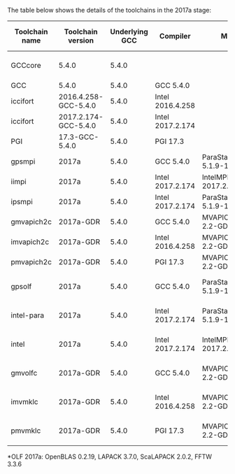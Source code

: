 The table below shows the details of the toolchains in the 2017a stage:

| Toolchain name |     Toolchain version     | Underlying GCC |     Compiler     |          MPI           |  CUDA  | Math libraries |    Includes software from     |                          Notes                           |
|----------------|---------------------------|----------------|------------------|------------------------|--------|----------------|-------------------------------|----------------------------------------------------------|
| GCCcore        | 5.4.0                     | 5.4.0          |                  |                        |        |                |                               | Used for boostrapping other compilers and basic software |
| GCC            | 5.4.0                     | 5.4.0          | GCC 5.4.0        |                        |        |                | GCCcore                       | Compiler toolchain                                       |
| iccifort       | 2016.4.258-GCC-5.4.0      | 5.4.0          | Intel 2016.4.258 |                        |        |                | GCCcore                       | Compiler toolchain                                       |
| iccifort       | 2017.2.174-GCC-5.4.0      | 5.4.0          | Intel 2017.2.174 |                        |        |                | GCCcore                       | Compiler toolchain                                       |
| PGI            | 17.3-GCC-5.4.0            | 5.4.0          | PGI 17.3         |                        |        |                | GCCcore                       | Compiler toolchain                                       |
| gpsmpi         | 2017a                     | 5.4.0          | GCC 5.4.0        | ParaStationMPI 5.1.9-1 |        |                | GCCcore, GCC                  | Compiler+MPI toolchain                                   |
| iimpi          | 2017a                     | 5.4.0          | Intel 2017.2.174 | IntelMPI 2017.2.174    |        |                | GCCcore, iccifort             | Compiler+MPI toolchain                                   |
| ipsmpi         | 2017a                     | 5.4.0          | Intel 2017.2.174 | ParaStationMPI 5.1.9-1 |        |                | GCCcore, iccifort             | Compiler+MPI toolchain                                   |
| gmvapich2c     | 2017a-GDR                 | 5.4.0          | GCC 5.4.0        | MVAPICH2 2.2-GDR       | 8.0.61 |                | GCCcore, GCC                  | Compiler+MPI+CUDA toolchain                              |
| imvapich2c     | 2017a-GDR                 | 5.4.0          | Intel 2016.4.258 | MVAPICH2 2.2-GDR       | 8.0.61 |                | GCCcore, iccifort             | Compiler+MPI+CUDA toolchain                              |
| pmvapich2c     | 2017a-GDR                 | 5.4.0          | PGI 17.3         | MVAPICH2 2.2-GDR       | 8.0.61 |                | GCCcore, PGI                  | Compiler+MPI+CUDA toolchain                              |
| gpsolf         | 2017a                     | 5.4.0          | GCC 5.4.0        | ParaStationMPI 5.1.9-1 |        | OLF 2017a      | GCCcore, GCC, gpsmpi          | Compiler+MPI+Math toolchain                              |
| intel-para     | 2017a                     | 5.4.0          | Intel 2017.2.174 | ParaStationMPI 5.1.9-1 |        | MKL 2017.2.174 | GCCcore, iccifort, ipsmpi     | Compiler+MPI+Math toolchain                              |
| intel          | 2017a                     | 5.4.0          | Intel 2017.2.174 | IntelMPI 2017.2.174    |        | MKL 2017.2.174 | GCCcore, iccifort, iimpi      | Compiler+MPI+Math toolchain                              |
| gmvolfc        | 2017a-GDR                 | 5.4.0          | GCC 5.4.0        | MVAPICH2 2.2-GDR       | 8.0.61 | OLF 2017a      | GCCcore, GCC, gmvapich2c      | Compiler+MPI+CUDA+Math toolchain                         |
| imvmklc        | 2017a-GDR                 | 5.4.0          | Intel 2016.4.258 | MVAPICH2 2.2-GDR       | 8.0.61 | MKL 2017.2.174 | GCCcore, iccifort, imvapich2c | Compiler+MPI+CUDA+Math toolchain                         |
| pmvmklc        | 2017a-GDR                 | 5.4.0          | PGI 17.3         | MVAPICH2 2.2-GDR       | 8.0.61 | MKL 2017.2.174 | GCCcore, PGI, pmvapich2c      | Compiler+MPI+CUDA+Math toolchain                         |

*OLF 2017a: OpenBLAS 0.2.19, LAPACK 3.7.0, ScaLAPACK 2.0.2, FFTW 3.3.6
